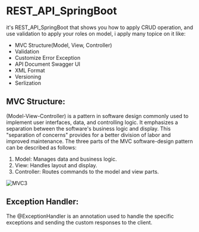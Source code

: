 # REST_API_SpringBoot
it's  REST_API_SpringBoot that shows you how to apply CRUD operation, and use validation to apply your roles on model,
i apply many topice on it like:

- MVC Structure(Model, View, Controller)
- Validation
- Customize Error Exception
- API Document Swagger UI
- XML Format
- Versioning
- Serlization

## MVC Structure:
(Model-View-Controller) is a pattern in software design commonly used to implement user interfaces, data, and controlling logic. It emphasizes a separation between the software's business logic and display. This "separation of concerns" provides for a better division of labor and improved maintenance.
The three parts of the MVC software-design pattern can be described as follows:
1. Model: Manages data and business logic.
2. View: Handles layout and display.
3. Controller: Routes commands to the model and view parts.

![MVC3](https://user-images.githubusercontent.com/64387352/229259096-d52d2d37-353f-4789-8c75-7cae18e9dbdc.png)

## Exception Handler:
The @ExceptionHandler is an annotation used to handle the specific exceptions and sending the custom responses to the client.
